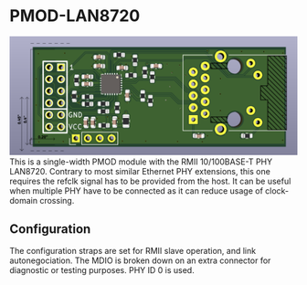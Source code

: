 # PMOD-LAN8720
![3D render](doc/3D%20render.png "3D rendering")
This is a single-width PMOD module with the RMII 10/100BASE-T PHY LAN8720. Contrary to most similar Ethernet PHY extensions, this one requires the refclk signal has to be provided from the host. It can be useful when multiple PHY have to be connected as it can reduce usage of clock-domain crossing.

## Configuration
The configuration straps are set for RMII slave operation, and link autonegociation. The MDIO is broken down on an extra connector for diagnostic or testing purposes. PHY ID 0 is used.
